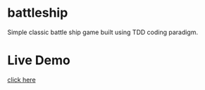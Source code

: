 # battleship
Simple classic battle ship game built using TDD coding paradigm.
# Live Demo

[click here](https://zakymaky8.github.io/battleship/)

